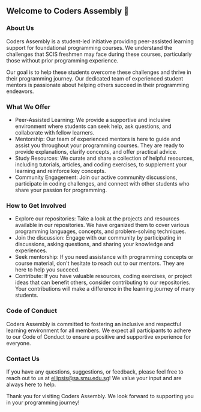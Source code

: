 ## Welcome to Coders Assembly 🙌

<!--
**Here are some ideas to get you started:**

🙋‍♀️ A short introduction - what is your organization all about?
👀 Contribution guidelines - how do team members dive in?
👩‍💻 Useful resources - where do you keep your docs? Is there anything else the team should know?
🍪 Fun facts - what is your team's favorite snack?
🧙 Remember, you can do mighty things with the power of [Markdown](https://docs.github.com/github/writing-on-github/getting-started-with-writing-and-formatting-on-github/basic-writing-and-formatting-syntax)
-->

### About Us
Coders Assembly is a student-led initiative providing peer-assisted learning support for foundational programming courses. We understand the challenges that SCIS freshmen may face during these courses, particularly those without prior programming experience. 

Our goal is to help these students overcome these challenges and thrive in their programming journey. Our dedicated team of experienced student mentors is passionate about helping others succeed in their programming endeavors.

### What We Offer
* Peer-Assisted Learning: We provide a supportive and inclusive environment where students can seek help, ask questions, and collaborate with fellow learners.
* Mentorship: Our team of experienced mentors is here to guide and assist you throughout your programming courses. They are ready to provide explanations, clarify concepts, and offer practical advice.
* Study Resources: We curate and share a collection of helpful resources, including tutorials, articles, and coding exercises, to supplement your learning and reinforce key concepts.
* Community Engagement: Join our active community discussions, participate in coding challenges, and connect with other students who share your passion for programming.

### How to Get Involved
* Explore our repositories: Take a look at the projects and resources available in our repositories. We have organized them to cover various programming languages, concepts, and problem-solving techniques.
* Join the discussion: Engage with our community by participating in discussions, asking questions, and sharing your knowledge and experiences.
* Seek mentorship: If you need assistance with programming concepts or course material, don't hesitate to reach out to our mentors. They are here to help you succeed.
* Contribute: If you have valuable resources, coding exercises, or project ideas that can benefit others, consider contributing to our repositories. Your contributions will make a difference in the learning journey of many students.

### Code of Conduct
Coders Assembly is committed to fostering an inclusive and respectful learning environment for all members. We expect all participants to adhere to our Code of Conduct to ensure a positive and supportive experience for everyone.

### Contact Us
If you have any questions, suggestions, or feedback, please feel free to reach out to us at ellipsis@sa.smu.edu.sg! We value your input and are always here to help.

Thank you for visiting Coders Assembly. We look forward to supporting you in your programming journey!
